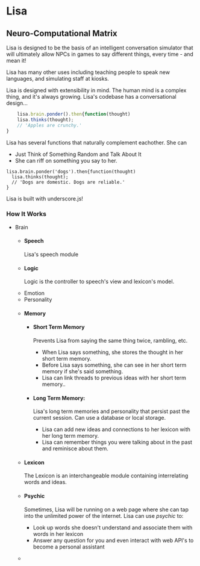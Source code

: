 <h1>Lisa</h1>
<h2>Neuro-Computational Matrix</h2>
<p>Lisa is designed to be the basis of an intelligent conversation simulator that will ultimately allow NPCs in games to say different things, every time - and mean it!</p>
<p>Lisa has many other uses including teaching people to speak new languages, and simulating staff at kiosks.</p>
<p>Lisa is designed with extensibility in mind. The human mind is a complex thing, and it's always growing. Lisa's codebase has a conversational design...</p>

```javascript
    lisa.brain.ponder().then{function(thought)
    lisa.thinks(thought);
    // 'Apples are crunchy.'
}
```

<p>
	Lisa has several functions that naturally complement eachother. She can
	<ul>
		<li>Just Think of Something Random and Talk About It</li>
		<li>She can riff on something you say to her.
		</li>
	</ul>
</p>

```
lisa.brain.ponder('dogs').then{function(thought)
  lisa.thinks(thought);
  // 'Dogs are domestic. Dogs are reliable.'
}
```
<p>Lisa is built with underscore.js!</p>
<h3>How It Works</h3>
<ul>
  <li>Brain
  	<ul>
      <li>
      	<h4>Speech</h4>
      	<p>
      		Lisa's speech module
      	</p>
      </li>
      <li>
      	<h4>Logic</h4>
      	<p>
      		Logic is the controller to speech's view and lexicon's model.  
      	</p>
      </li>
      <li>Emotion</li>
      <li>Personality</li>
      <li>
      	<h4>Memory</h4>
      	<ul>
      		<li>
      			<h4>Short Term Memory</h4>
            <p>Prevents Lisa from saying the same thing twice, rambling, etc.</p>
            <ul>
              <li>When Lisa says something, she stores the thought in her short term memory.</li>
              <li>Before Lisa says something, she can see in her short term memory if she's said something.</li>
              <li>Lisa can link threads to previous ideas with her short term memory..</li>
            </ul>
      		</li>
      		<li>
      			<h4>Long Term Memory:</h4>
            <p>Lisa's long term memories and personality that persist past the current session. Can use a database or local storage.</p>
            <ul>
              <li>Lisa can add new ideas and connections to her lexicon with her long term memory.</li>
              <li>Lisa can remember things you were talking about in the past and reminisce about them.</li>
            </ul>
      		</li>
      	</ul>
      </li>
      <li>
      	<h4>Lexicon</h4>
      	<p>
      		The Lexicon is an interchangeable module containing interrelating words and ideas. 
      	</p></li>
      <li>
        <h4>Psychic</h4>
        <p>
        	Sometimes, Lisa will be running on a web page where she can tap into the unlimited power of the internet. Lisa can use <i>psychic</i> to:
        	<ul>
        		<li>
        			Look up words she doesn't understand and associate them with words in her lexicon
        		</li>
        		<li>
        			Answer any question for you and even interact with web API's to become a personal assistant
        		</li>
        	</ul>
        </p>
      <li>
    </ul>
  </li>  
</ul>